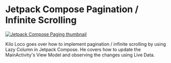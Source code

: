 # Jetpack Compose Pagination / Infinite Scrolling

[![Jetpack Compose Paging thumbnail](https://img.youtube.com/vi/qsUHeg-acJU/0.jpg)](https://www.youtube.com/watch?v=qsUHeg-acJU)

Kilo Loco goes over how to implement pagination / infinite scrolling by using Lazy Column in Jetpack Compose. He covers how to update the MainActivity's View Model and observing the changes using Live Data.
